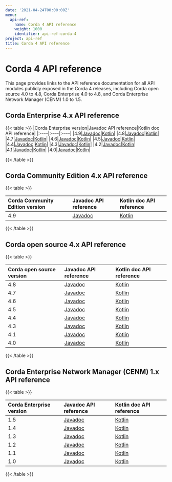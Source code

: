 ```yaml
---
date: '2021-04-24T00:00:00Z'
menu:
  api-ref:
    name: Corda 4 API reference
    weight: 1000
    identifier: api-ref-corda-4
project: api-ref
title: Corda 4 API reference
---
```


# Corda 4 API reference

This page provides links to the API reference documentation for all API modules publicly exposed in the Corda 4 releases, including Corda open source 4.0 to 4.8, Corda Enterprise 4.0 to 4.8, and Corda Enterprise Network Manager (CENM) 1.0 to 1.5.

## Corda Enterprise 4.x API reference

{{< table >}}
|Corda Enterprise version|Javadoc API reference|Kotlin doc API reference|
|:----|:----|:----|
|4.9|<a href="../../../en/api-ref/corda/4.9/enterprise/javadoc/index.html" target="_blank">Javadoc</a>|<a href="../../../en/api-ref/corda/4.9/enterprise/kotlin/corda/index.html" target="_blank">Kotlin</a>|
|4.8|<a href="../../../en/api-ref/corda/4.8/enterprise/javadoc/index.html" target="_blank">Javadoc</a>|<a href="../../../en/api-ref/corda/4.8/enterprise/kotlin/corda/index.html" target="_blank">Kotlin</a>|
|4.7|<a href="../../../en/api-ref/corda/4.7/enterprise/javadoc/index.html" target="_blank">Javadoc</a>|<a href="../../../en/api-ref/corda/4.7/enterprise/kotlin/corda/index.html" target="_blank">Kotlin</a>|
|4.6|<a href="../../../en/api-ref/corda/4.6/enterprise/javadoc/index.html" target="_blank">Javadoc</a>|<a href="../../../en/api-ref/corda/4.6/enterprise/kotlin/corda/index.html" target="_blank">Kotlin</a>|
|4.5|<a href="../../../en/api-ref/corda/4.5/enterprise/javadoc/index.html" target="_blank">Javadoc</a>|<a href="../../../en/api-ref/corda/4.5/enterprise/kotlin/corda/index.html" target="_blank">Kotlin</a>|
|4.4|<a href="../../../en/api-ref/corda/4.4/enterprise/javadoc/index.html" target="_blank">Javadoc</a>|<a href="../../../en/api-ref/corda/4.4/enterprise/kotlin/corda/index.html" target="_blank">Kotlin</a>|
|4.3|<a href="../../../en/api-ref/corda/4.3/enterprise/javadoc/index.html" target="_blank">Javadoc</a>|<a href="../../../en/api-ref/corda/4.3/enterprise/kotlin/corda/index.html" target="_blank">Kotlin</a>|
|4.2|<a href="../../../en/api-ref/corda/4.2/enterprise/javadoc/index.html" target="_blank">Javadoc</a>|<a href="../../../en/api-ref/corda/4.2/enterprise/kotlin/corda/index.html" target="_blank">Kotlin</a>|
|4.1|<a href="../../../en/api-ref/corda/4.1/enterprise/javadoc/index.html" target="_blank">Javadoc</a>|<a href="../../../en/api-ref/corda/4.1/enterprise/kotlin/corda/index.html" target="_blank">Kotlin</a>|
|4.0|<a href="../../../en/api-ref/corda/4.0/enterprise/javadoc/index.html" target="_blank">Javadoc</a>|<a href="../../../en/api-ref/corda/4.0/enterprise/kotlin/corda/index.html" target="_blank">Kotlin</a>|

{{< /table >}}

## Corda Community Edition 4.x API reference

{{< table >}}

|Corda Community Edition version|Javadoc API reference|Kotlin doc API reference|
|:----|:----|:----|
|4.9|<a href="../../../en/api-ref/corda/4.9/open-source/javadoc/index.html" target="_blank">Javadoc</a>|<a href="../../../en/api-ref/corda/4.9/open-source/kotlin/corda/index.html" target="_blank">Kotlin</a>|

{{< /table >}}

## Corda open source 4.x API reference

{{< table >}}

|Corda open source version|Javadoc API reference|Kotlin doc API reference|
|:----|:----|:----|
|4.8|<a href="../../../en/api-ref/corda/4.8/open-source/javadoc/index.html" target="_blank">Javadoc</a>|<a href="../../../en/api-ref/corda/4.8/open-source/kotlin/corda/index.html" target="_blank">Kotlin</a>|
|4.7|<a href="../../../en/api-ref/corda/4.7/open-source/javadoc/index.html" target="_blank">Javadoc</a>|<a href="../../../en/api-ref/corda/4.7/open-source/kotlin/corda/index.html" target="_blank">Kotlin</a>|
|4.6|<a href="../../../en/api-ref/corda/4.6/open-source/javadoc/index.html" target="_blank">Javadoc</a>|<a href="../../../en/api-ref/corda/4.6/open-source/kotlin/corda/index.html" target="_blank">Kotlin</a>|
|4.5|<a href="../../../en/api-ref/corda/4.5/open-source/javadoc/index.html" target="_blank">Javadoc</a>|<a href="../../../en/api-ref/corda/4.5/open-source/kotlin/corda/index.html" target="_blank">Kotlin</a>|
|4.4|<a href="../../../en/api-ref/corda/4.4/open-source/javadoc/index.html" target="_blank">Javadoc</a>|<a href="../../../en/api-ref/corda/4.4/open-source/kotlin/corda/index.html" target="_blank">Kotlin</a>|
|4.3|<a href="../../../en/api-ref/corda/4.3/open-source/javadoc/index.html" target="_blank">Javadoc</a>|<a href="../../../en/api-ref/corda/4.3/open-source/kotlin/corda/index.html" target="_blank">Kotlin</a>|
|4.1|<a href="../../../en/api-ref/corda/4.1/open-source/javadoc/index.html" target="_blank">Javadoc</a>|<a href="../../../en/api-ref/corda/4.1/open-source/kotlin/corda/index.html" target="_blank">Kotlin</a>|
|4.0|<a href="../../../en/api-ref/corda/4.0/open-source/javadoc/index.html" target="_blank">Javadoc</a>|<a href="../../../en/api-ref/corda/4.0/open-source/kotlin/corda/index.html" target="_blank">Kotlin</a>|

{{< /table >}}

## Corda Enterprise Network Manager (CENM) 1.x API reference

{{< table >}}

|Corda Enterprise version|Javadoc API reference|Kotlin doc API reference|
|:----|:----|:----|
|1.5|<a href="../../../en/api-ref/corda/1.5/cenm/javadoc/index.html" target="_blank">Javadoc</a>|<a href="../../../en/api-ref/corda/1.5/cenm/kotlin/corda/index.html" target="_blank">Kotlin</a>|
|1.4|<a href="../../../en/api-ref/corda/1.4/cenm/javadoc/index.html" target="_blank">Javadoc</a>|<a href="../../../en/api-ref/corda/1.4/cenm/kotlin/corda/index.html" target="_blank">Kotlin</a>|
|1.3|<a href="../../../en/api-ref/corda/1.3/cenm/javadoc/index.html" target="_blank">Javadoc</a>|<a href="../../../en/api-ref/corda/1.3/cenm/kotlin/corda/index.html" target="_blank">Kotlin</a>|
|1.2|<a href="../../../en/api-ref/corda/1.2/cenm/javadoc/index.html" target="_blank">Javadoc</a>|<a href="../../../en/api-ref/corda/1.2/cenm/kotlin/corda/index.html" target="_blank">Kotlin</a>|
|1.1|<a href="../../../en/api-ref/corda/1.1/cenm/javadoc/index.html" target="_blank">Javadoc</a>|<a href="../../../en/api-ref/corda/1.1/cenm/kotlin/corda/index.html" target="_blank">Kotlin</a>|
|1.0|<a href="../../../en/api-ref/corda/1.0/cenm/javadoc/index.html" target="_blank">Javadoc</a>|<a href="../../../en/api-ref/corda/1.0/cenm/kotlin/corda/index.html" target="_blank">Kotlin</a>|

{{< /table >}}

